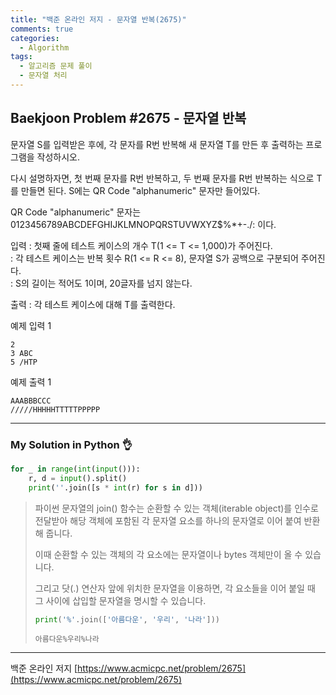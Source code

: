 ```yaml
---
title: "백준 온라인 저지 - 문자열 반복(2675)"
comments: true
categories:
  - Algorithm
tags:
  - 알고리즘 문제 풀이
  - 문자열 처리
---
```


## Baekjoon Problem #2675 - 문자열 반복

문자열 S를 입력받은 후에, 각 문자를 R번 반복해 새 문자열 T를 만든 후 출력하는 프로그램을 작성하시오.

다시 설명하자면, 첫 번째 문자를 R번 반복하고, 두 번째 문자를 R번 반복하는 식으로 T를 만들면 된다. S에는 QR Code "alphanumeric" 문자만 들어있다.

QR Code "alphanumeric" 문자는 0123456789ABCDEFGHIJKLMNOPQRSTUVWXYZ$%*+-./: 이다.

입력
: 첫째 줄에 테스트 케이스의 개수 T(1 <= T <= 1,000)가 주어진다.  
: 각 테스트 케이스는  반복 횟수 R(1 <= R <= 8), 문자열 S가 공백으로 구분되어 주어진다.  
: S의 길이는 적어도 1이며, 20글자를 넘지 않는다. 

출력
: 각 테스트 케이스에 대해 T를 출력한다.

예제 입력 1
```
2
3 ABC
5 /HTP
```

예제 출력 1
```
AAABBBCCC
/////HHHHHTTTTTPPPPP
```

***
### My Solution in Python :ok_hand:

```python
for _ in range(int(input())):
    r, d = input().split()
    print(''.join([s * int(r) for s in d]))
```

> 파이썬 문자열의 join() 함수는 순환할 수 있는 객체(iterable object)를 인수로 전달받아 해당 객체에 포함된 각 문자열 요소를 하나의 문자열로 이어 붙여 반환해 줍니다.  
> 
> 이때 순환할 수 있는 객체의 각 요소에는 문자열이나 bytes 객체만이 올 수 있습니다.
> 
> 그리고 닷(.) 연산자 앞에 위치한 문자열을 이용하면, 각 요소들을 이어 붙일 때 그 사이에 삽입할 문자열을 명시할 수 있습니다.
> ```python
> print('%'.join(['아름다운', '우리', '나라']))
> ```
> ```
> 아름다운%우리%나라
> ```


***
백준 온라인 저지 [https://www.acmicpc.net/problem/2675](https://www.acmicpc.net/problem/2675)
